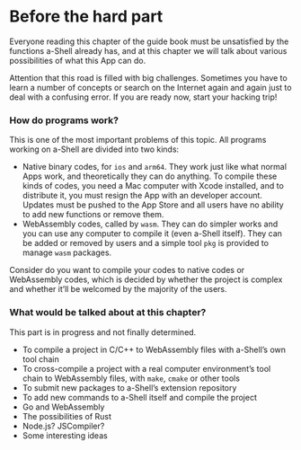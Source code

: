 # Before the hard part

Everyone reading this chapter of the guide book must be unsatisfied by the functions a-Shell already has, and at this chapter we will talk about various possibilities of what this App can do.

Attention that this road is filled with big challenges. Sometimes you have to learn a number of concepts or search on the Internet again and again just to deal with a confusing error. If you are ready now, start your hacking trip!

### How do programs work?

This is one of the most important problems of this topic. All programs working on a-Shell are divided into two kinds:

* Native binary codes, for `ios` and `arm64`. They work just like what normal Apps work, and theoretically they can do anything. To compile these kinds of codes, you need a Mac computer with Xcode installed, and to distribute it, you must resign the App with an developer account. Updates must be pushed to the App Store and all users have no ability to add new functions or remove them.
* WebAssembly codes, called by `wasm`. They can do simpler works and you can use any computer to compile it (even a-Shell itself). They can be added or removed by users and a simple tool `pkg` is provided to manage `wasm` packages.

Consider do you want to compile your codes to native codes or WebAssembly codes, which is decided by whether the project is complex and whether it’ll be welcomed by the majority of the users.

### What would be talked about at this chapter?

This part is in progress and not finally determined.

* To compile a project in C/C++ to WebAssembly files with a-Shell’s own tool chain
* To cross-compile a project with a real computer environment’s tool chain to WebAssembly files, with `make`, `cmake` or other tools
* To submit new packages to a-Shell’s extension repository
* To add new commands to a-Shell itself and compile the project
* Go and WebAssembly
* The possibilities of Rust
* Node.js? JSCompiler?
* Some interesting ideas

